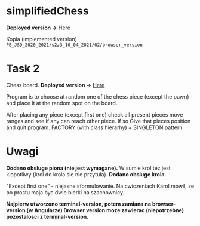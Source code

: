# simplifiedChess

**Deployed version ->** [Here](https://b-lukaszuk.github.io/simplifiedChess/)

Kopia (implemented version) `PB_JSD_2020_2021/s2z3_10_04_2021/02/browser_version`

# Task 2

Chess board. **Deployed version ->** [Here](https://b-lukaszuk.github.io/simplifiedChess/)

Program is to choose at random one of the chess piece (except the pawn) and place it at the random spot on the board.

After placing any piece (except first one) check all present pieces move ranges and see if any can reach other piece. If so Give that pieces position and quit program. FACTORY (with class hierarhy) + SINGLETON pattern

# Uwagi

**Dodano obsluge piona (nie jest wymagane).**
W sumie krol tez jest klopotliwy (krol do krola sie nie przytula).
**Dodano obsluge krola.**

"Except first one" - niejasne sformulowanie.
Na cwiczeniach Karol mowil, ze po prostu maja byc dwie bierki na szachownicy.

**Najpierw utworzono terminal-version, potem zamiana na browser-version (w Angularze)
Browser version moze zawierac (niepotrzebne) pozostalosci z terminal-version.**
